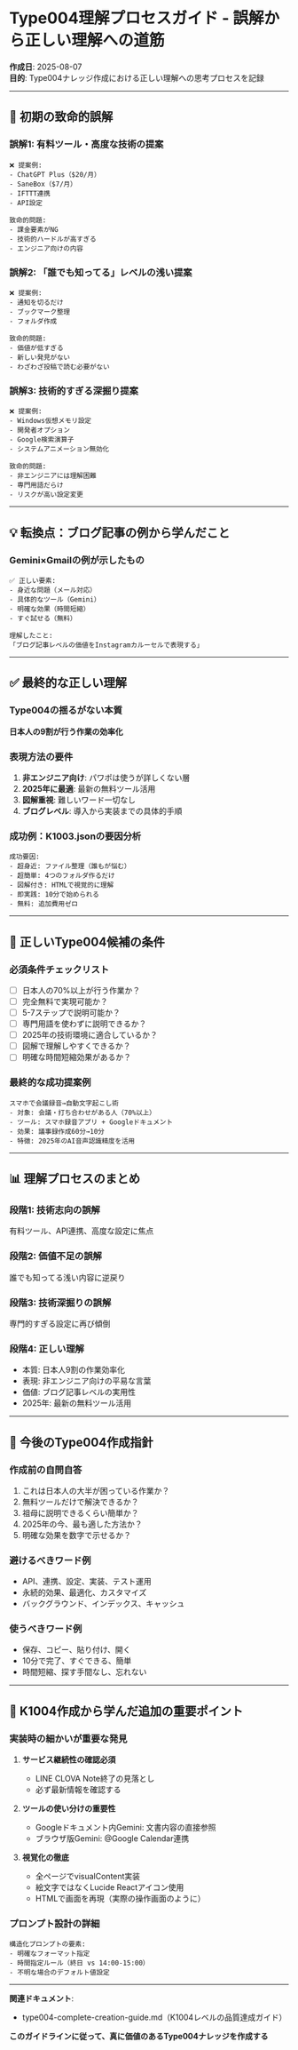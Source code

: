 # Type004理解プロセスガイド - 誤解から正しい理解への道筋

**作成日**: 2025-08-07  
**目的**: Type004ナレッジ作成における正しい理解への思考プロセスを記録

---

## 🚨 **初期の致命的誤解**

### **誤解1: 有料ツール・高度な技術の提案**
```
❌ 提案例:
- ChatGPT Plus（$20/月）
- SaneBox（$7/月）
- IFTTT連携
- API設定

致命的問題:
- 課金要素がNG
- 技術的ハードルが高すぎる
- エンジニア向けの内容
```

### **誤解2: 「誰でも知ってる」レベルの浅い提案**
```
❌ 提案例:
- 通知を切るだけ
- ブックマーク整理
- フォルダ作成

致命的問題:
- 価値が低すぎる
- 新しい発見がない
- わざわざ投稿で読む必要がない
```

### **誤解3: 技術的すぎる深掘り提案**
```
❌ 提案例:
- Windows仮想メモリ設定
- 開発者オプション
- Google検索演算子
- システムアニメーション無効化

致命的問題:
- 非エンジニアには理解困難
- 専門用語だらけ
- リスクが高い設定変更
```

---

## 💡 **転換点：ブログ記事の例から学んだこと**

### **Gemini×Gmailの例が示したもの**
```
✅ 正しい要素:
- 身近な問題（メール対応）
- 具体的なツール（Gemini）
- 明確な効果（時間短縮）
- すぐ試せる（無料）

理解したこと:
「ブログ記事レベルの価値をInstagramカルーセルで表現する」
```

---

## ✅ **最終的な正しい理解**

### **Type004の揺るがない本質**
**日本人の9割が行う作業の効率化**

### **表現方法の要件**
1. **非エンジニア向け**: パワポは使うが詳しくない層
2. **2025年に最適**: 最新の無料ツール活用
3. **図解重視**: 難しいワード一切なし
4. **ブログレベル**: 導入から実装までの具体的手順

### **成功例：K1003.jsonの要因分析**
```
成功要因:
- 超身近: ファイル整理（誰もが悩む）
- 超簡単: 4つのフォルダ作るだけ
- 図解付き: HTMLで視覚的に理解
- 即実践: 10分で始められる
- 無料: 追加費用ゼロ
```

---

## 🎯 **正しいType004候補の条件**

### **必須条件チェックリスト**
- [ ] 日本人の70%以上が行う作業か？
- [ ] 完全無料で実現可能か？
- [ ] 5-7ステップで説明可能か？
- [ ] 専門用語を使わずに説明できるか？
- [ ] 2025年の技術環境に適合しているか？
- [ ] 図解で理解しやすくできるか？
- [ ] 明確な時間短縮効果があるか？

### **最終的な成功提案例**
```
スマホで会議録音→自動文字起こし術
- 対象: 会議・打ち合わせがある人（70%以上）
- ツール: スマホ録音アプリ + Googleドキュメント
- 効果: 議事録作成60分→10分
- 特徴: 2025年のAI音声認識精度を活用
```

---

## 📊 **理解プロセスのまとめ**

### **段階1: 技術志向の誤解**
有料ツール、API連携、高度な設定に焦点

### **段階2: 価値不足の誤解**
誰でも知ってる浅い内容に逆戻り

### **段階3: 技術深掘りの誤解**
専門的すぎる設定に再び傾倒

### **段階4: 正しい理解**
- 本質: 日本人9割の作業効率化
- 表現: 非エンジニア向けの平易な言葉
- 価値: ブログ記事レベルの実用性
- 2025年: 最新の無料ツール活用

---

## 🚀 **今後のType004作成指針**

### **作成前の自問自答**
1. これは日本人の大半が困っている作業か？
2. 無料ツールだけで解決できるか？
3. 祖母に説明できるくらい簡単か？
4. 2025年の今、最も適した方法か？
5. 明確な効果を数字で示せるか？

### **避けるべきワード例**
- API、連携、設定、実装、テスト運用
- 永続的効果、最適化、カスタマイズ
- バックグラウンド、インデックス、キャッシュ

### **使うべきワード例**
- 保存、コピー、貼り付け、開く
- 10分で完了、すぐできる、簡単
- 時間短縮、探す手間なし、忘れない

---

## 🎯 **K1004作成から学んだ追加の重要ポイント**

### **実装時の細かいが重要な発見**
1. **サービス継続性の確認必須**
   - LINE CLOVA Note終了の見落とし
   - 必ず最新情報を確認する

2. **ツールの使い分けの重要性**
   - Googleドキュメント内Gemini: 文書内容の直接参照
   - ブラウザ版Gemini: @Google Calendar連携

3. **視覚化の徹底**
   - 全ページでvisualContent実装
   - 絵文字ではなくLucide Reactアイコン使用
   - HTMLで画面を再現（実際の操作画面のように）

### **プロンプト設計の詳細**
```
構造化プロンプトの要素:
- 明確なフォーマット指定
- 時間指定ルール（終日 vs 14:00-15:00）
- 不明な場合のデフォルト値設定
```

---

**関連ドキュメント**: 
- type004-complete-creation-guide.md（K1004レベルの品質達成ガイド）

**このガイドラインに従って、真に価値のあるType004ナレッジを作成する**